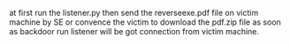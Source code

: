 at first run the listener.py
then send the reverseexe.pdf file on victim machine by SE
or convence the victim to download the pdf.zip file 
as soon as backdoor run listener will be got connection from victim machine.

